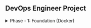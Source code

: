<h2>DevOps Engineer Project</h2>

<details>
    <summary>Phase - 1: Foundation (Docker)</summary>
    
    requirements:
    - create a python flask application
    - containerize the flask application
    - post image to Docker Hub
    - use docker volumes

    steps to solution:
    - create a simple flask app
    - create an endpoint that can store data (to have a use for a volume)
    - create a dockerfile to containerize flask app with a volume to store the data
    - publish dockerfile to DockerHub
    - publish code to gitHub
</details>
